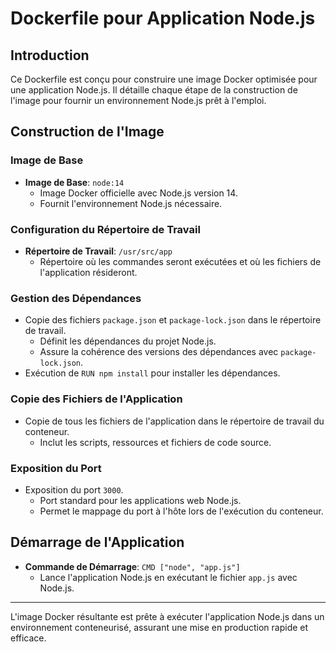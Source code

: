 # Dockerfile pour Application Node.js

## Introduction

Ce Dockerfile est conçu pour construire une image Docker optimisée pour une application Node.js. Il détaille chaque étape de la construction de l'image pour fournir un environnement Node.js prêt à l'emploi.

## Construction de l'Image

### Image de Base

- **Image de Base**: `node:14`
  - Image Docker officielle avec Node.js version 14.
  - Fournit l'environnement Node.js nécessaire.

### Configuration du Répertoire de Travail

- **Répertoire de Travail**: `/usr/src/app`
  - Répertoire où les commandes seront exécutées et où les fichiers de l'application résideront.

### Gestion des Dépendances

- Copie des fichiers `package.json` et `package-lock.json` dans le répertoire de travail.
  - Définit les dépendances du projet Node.js.
  - Assure la cohérence des versions des dépendances avec `package-lock.json`.
- Exécution de `RUN npm install` pour installer les dépendances.

### Copie des Fichiers de l'Application

- Copie de tous les fichiers de l'application dans le répertoire de travail du conteneur.
  - Inclut les scripts, ressources et fichiers de code source.

### Exposition du Port

- Exposition du port `3000`.
  - Port standard pour les applications web Node.js.
  - Permet le mappage du port à l'hôte lors de l'exécution du conteneur.

## Démarrage de l'Application

- **Commande de Démarrage**: `CMD ["node", "app.js"]`
  - Lance l'application Node.js en exécutant le fichier `app.js` avec Node.js.

---

L'image Docker résultante est prête à exécuter l'application Node.js dans un environnement conteneurisé, assurant une mise en production rapide et efficace.
